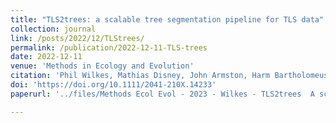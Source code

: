 ```yaml
---
title: "TLS2trees: a scalable tree segmentation pipeline for TLS data"
collection: journal
link: /posts/2022/12/TLStrees/
permalink: /publication/2022-12-11-TLS-trees
date: 2022-12-11
venue: 'Methods in Ecology and Evolution'
citation: 'Phil Wilkes, Mathias Disney, John Armston, Harm Bartholomeus, Lisa Bentley, Benjamin Brede, Andrew Burt, Kim Calders, Cecilia Chavana-Bryant, Daniel Clewley, Laura Duncanson, Brieanne Forbes, Sean Krisanski, Yadvinder Malhi, David Moffat, Niall Origo, Alexander Shenkin, Wanxin Yang, &quot;TLS2trees: a scalable tree segmentation pipeline for TLS data.&quot; Methods in Ecology and Evolution. Wiley. October 2023.'
doi: 'https://doi.org/10.1111/2041-210X.14233'
paperurl: '../files/Methods Ecol Evol - 2023 - Wilkes - TLS2trees  A scalable tree segmentation pipeline for TLS data.pdf'

---
```


